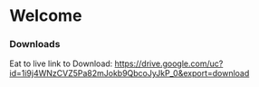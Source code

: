 #
#
#
#
# Welcome
### Downloads

Eat to live
link to Download: 
https://drive.google.com/uc?id=1i9j4WNzCVZ5Pa82mJokb9QbcoJyJkP_0&export=download
